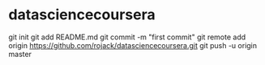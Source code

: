 datasciencecoursera
===================
git init
git add README.md
git commit -m "first commit"
git remote add origin https://github.com/rojack/datasciencecoursera.git
git push -u origin master
